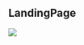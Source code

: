 ## LandingPage

<p float="left">
<img src="[https://photos.google.com/album/AF1QipOCISgLfKOqtmHrTjkK7zFWkZ2qmsPaccJ7lFf8/photo/AF1QipN_cDi0UxZ-hPcu7bAiYrzlzeHM8Z4IA88mGS6O]" />
</p>
